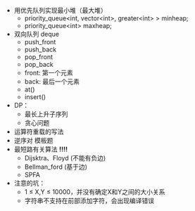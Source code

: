 * 用优先队列实现最小堆（最大堆）
  * priority_queue\<int, vector\<int>, greater\<int> > minheap;
  * priority_queue\<int> maxheap;
* 双向队列 deque
  * push_front
  * push_back
  * pop_front
  * pop_back
  * front: 第一个元素
  * back: 最后一个元素
  * at()
  * insert()
* DP：
  * 最长上升子序列
  * 贪心问题
* 运算符重载的写法
* 逆序对 模板题
* 最短路有关算法 **!!!!** 
  * Dijsktra、Floyd (不能有负边)
  * Bellman_ford (基于边)
  * SPFA
* 注意的坑：
  * 1 ≤ X,Y ≤ 10000，并没有确定X和Y之间的大小关系
  * 字符串不支持在前部添加字符，会出现编译错误